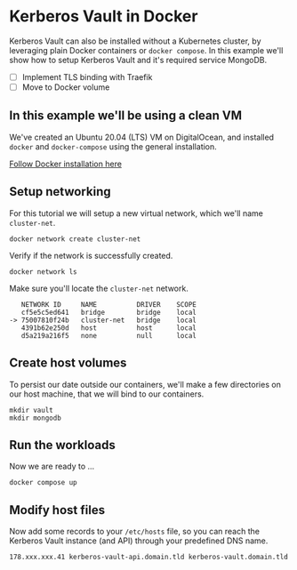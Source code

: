 # Kerberos Vault in Docker

Kerberos Vault can also be installed without a Kubernetes cluster, by leveraging plain Docker containers or `docker compose`. In this example we'll show how to setup Kerberos Vault and it's required service MongoDB.

- [ ] Implement TLS binding with Traefik
- [ ] Move to Docker volume

## In this example we'll be using a clean VM

We've created an Ubuntu 20.04 (LTS) VM on DigitalOcean, and installed `docker` and `docker-compose` using the general installation.

[Follow Docker installation here](https://docs.docker.com/engine/install/ubuntu/)

## Setup networking

For this tutorial we will setup a new virtual network, which we'll name `cluster-net`.

    docker network create cluster-net

Verify if the network is successfully created.

    docker network ls

Make sure you'll locate the `cluster-net` network.

       NETWORK ID     NAME          DRIVER    SCOPE
       cf5e5c5ed641   bridge        bridge    local
    -> 75007810f24b   cluster-net   bridge    local
       4391b62e250d   host          host      local
       d5a219a216f5   none          null      local

## Create host volumes

To persist our date outside our containers, we'll make a few directories on our host machine, that we will bind to our containers.

    mkdir vault
    mkdir mongodb

## Run the workloads

Now we are ready to ...

    docker compose up

## Modify host files

Now add some records to your `/etc/hosts` file, so you can reach the Kerberos Vault instance (and API) through your predefined DNS name.

    178.xxx.xxx.41 kerberos-vault-api.domain.tld kerberos-vault.domain.tld

